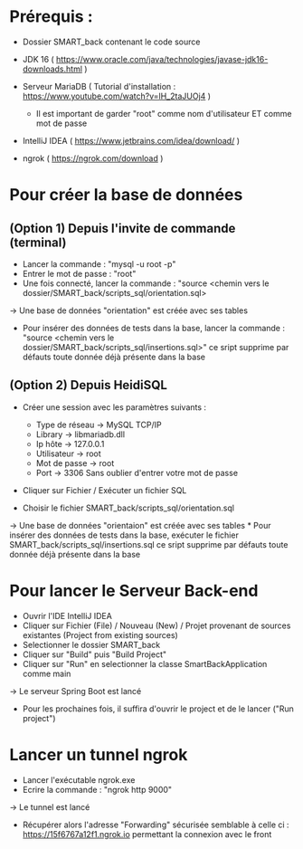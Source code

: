 # Prérequis :

- Dossier SMART_back contenant le code source
- JDK 16 ( https://www.oracle.com/java/technologies/javase-jdk16-downloads.html )

- Serveur MariaDB ( Tutorial d'installation : https://www.youtube.com/watch?v=lH_2taJUOj4 )
  * Il est important de garder "root" comme nom d'utilisateur ET comme mot de passe
  
- IntelliJ IDEA ( https://www.jetbrains.com/idea/download/ ) 
- ngrok ( https://ngrok.com/download )


# Pour créer la base de données

  ## (Option 1) Depuis l'invite de commande (terminal)

  - Lancer la commande : "mysql -u root -p"
  - Entrer le mot de passe : "root"
  - Une fois connecté, lancer la commande : "source <chemin vers le dossier/SMART_back/scripts_sql/orientation.sql>

  -> Une base de données "orientation" est créée avec ses tables
  * Pour insérer des données de tests dans la base, lancer la commande : 
     "source <chemin vers le dossier/SMART_back/scripts_sql/insertions.sql>" ce sript supprime par défauts toute donnée déjà présente dans la base


  ## (Option 2) Depuis HeidiSQL

  - Créer une session avec les paramètres suivants :
      - Type de réseau -> MySQL TCP/IP
      - Library -> libmariadb.dll
      - Ip hôte -> 127.0.0.1
      - Utilisateur -> root
      - Mot de passe -> root
      - Port -> 3306
      Sans oublier d'entrer votre mot de passe

  - Cliquer sur Fichier / Exécuter un fichier SQL
  - Choisir le fichier SMART_back/scripts_sql/orientation.sql

  -> Une base de données "orientaion" est créée avec ses tables
    * Pour insérer des données de tests dans la base, exécuter le fichier SMART_back/scripts_sql/insertions.sql
    ce sript supprime par défauts toute donnée déjà présente dans la base
    
    
  
# Pour lancer le Serveur Back-end

- Ouvrir l'IDE IntelliJ IDEA
- Cliquer sur Fichier (File) / Nouveau (New) / Projet provenant de sources existantes (Project from existing sources)
- Selectionner le dossier SMART_back
- Cliquer sur "Build" puis "Build Project"
- Cliquer sur "Run" en selectionner la classe SmartBackApplication comme main

-> Le serveur Spring Boot est lancé
* Pour les prochaines fois, il suffira d'ouvrir le project et de le lancer ("Run project")


# Lancer un tunnel ngrok

- Lancer l'exécutable ngrok.exe
- Ecrire la commande : "ngrok http 9000"

-> Le tunnel est lancé
* Récupérer alors l'adresse "Forwarding" sécurisée semblable à celle ci :  https://15f6767a12f1.ngrok.io
  permettant la connexion avec le front





   
   
  
